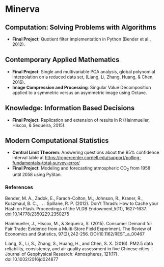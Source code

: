 # Minerva

## Computation: Solving Problems with Algorithms

* __Final Project__: Quotient filter implementation in Python (Bender et al., 2012). 

## Contemporary Applied Mathematics

* __Final Project__: Single and multivariable PCA analysis, global polynomial interpolation on a reduced data set, (Liang, Li, Zhang, Huang, & Chen, 2016).
* __Image Compression and Processing__: Singular Value Decomposition applied to a symmetric versus an asymmetric image using Octave.

## Knowledge: Information Based Decisions

* __Final Project__: Replication and extension of results in R (Hainmueller, Hiscox, & Sequeira, 2015).

## Modern Computational Statistics

* __Central Limit Theorem__: Answering questions about the 95% confidence interval table at https://ropercenter.cornell.edu/support/polling-fundamentals-total-survey-error/
* __Final Project__: Modeling and forecasting atmospheric CO<sub>2</sub> from 1958 until 2058 using PyStan.


### References

Bender, M. A., Zadok, E., Farach-Colton, M., Johnson, R., Kraner, R., Kuszmaul, B. C., . . . Spillane, R. P. (2012). Don't Thrash: How to Cache your Hash on Flash. Proceedings of the VLDB Endowment,5(11), 1627-1637. doi:10.14778/2350229.2350275

Hainmueller, J., Hiscox, M., & Sequeira, S. (2015). Consumer Demand for Fair Trade: Evidence from a Multi-Store Field Experiment. The Review of Economics and Statistics, 97(2),242-256. DOI:10.1162/REST_a_00467

Liang, X., Li, S., Zhang, S., Huang, H., and Chen, S. X. (2016). PM2.5 data reliability, consistency, and air quality assessment in five Chinese cities. Journal of Geophysical Research: Atmospheres, 121(17). doi:10.1002/2016jd024877
